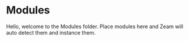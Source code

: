 Modules
========

Hello, welcome to the Modules folder. Place modules here and Zeam will auto detect them and instance them.
